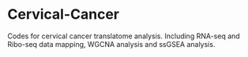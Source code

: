 # Cervical-Cancer
Codes for cervical cancer translatome analysis. Including RNA-seq and Ribo-seq data mapping, WGCNA analysis and ssGSEA analysis.
